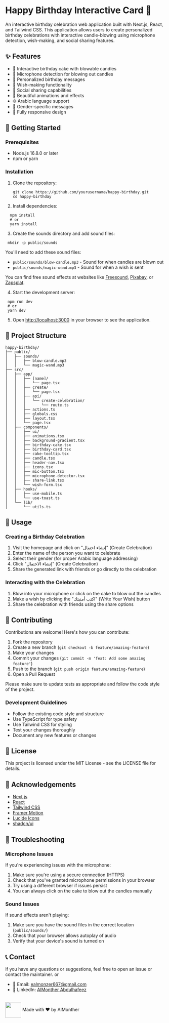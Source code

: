 # Happy Birthday Interactive Card 🎂

An interactive birthday celebration web application built with Next.js, React, and Tailwind CSS. This application allows users to create personalized birthday celebrations with interactive candle-blowing using microphone detection, wish-making, and social sharing features.

<!-- ![Happy Birthday App Screenshot]() -->

## ✨ Features

- 🎂 Interactive birthday cake with blowable candles
- 🎤 Microphone detection for blowing out candles
- 🎁 Personalized birthday messages
- 💫 Wish-making functionality
- 🔗 Social sharing capabilities
- 🌙 Beautiful animations and effects
- 🌐 Arabic language support
- 👫 Gender-specific messages
- 📱 Fully responsive design

## 🚀 Getting Started

### Prerequisites

- Node.js 16.8.0 or later
- npm or yarn

### Installation

1. Clone the repository:
   ```
   git clone https://github.com/yourusername/happy-birthday.git
   cd happy-birthday
   ```

2. Install dependencies:
 ```
   npm install
   # or
   yarn install
  ```

3. Create the sounds directory and add sound files:
  ```
   mkdir -p public/sounds
  ```
   
   You'll need to add these sound files:
   - `public/sounds/blow-candle.mp3` - Sound for when candles are blown out
   - `public/sounds/magic-wand.mp3` - Sound for when a wish is sent

   You can find free sound effects at websites like [Freesound](https://freesound.org/), [Pixabay](https://pixabay.com/sound-effects/), or [Zapsplat](https://www.zapsplat.com/).

4. Start the development server:
  ```
   npm run dev
   # or
   yarn dev
  ```

5. Open [http://localhost:3000](http://localhost:3000) in your browser to see the application.

## 🧩 Project Structure

```
happy-birthday/
├── public/
│   ├── sounds/
│   │   ├── blow-candle.mp3
│   │   └── magic-wand.mp3
├── src/
│   ├── app/
│   │   ├── [name]/
│   │   │   └── page.tsx
│   │   ├── create/
│   │   │   └── page.tsx
│   │   ├── api/
│   │   │   └── create-celebration/
│   │   │       └── route.ts
│   │   ├── actions.ts
│   │   ├── globals.css
│   │   ├── layout.tsx
│   │   └── page.tsx
│   ├── components/
│   │   ├── ui/
│   │   ├── animations.tsx
│   │   ├── background-gradient.tsx
│   │   ├── birthday-cake.tsx
│   │   ├── birthday-card.tsx
│   │   ├── cake-tooltip.tsx
│   │   ├── candle.tsx
│   │   ├── header-nav.tsx
│   │   ├── icons.tsx
│   │   ├── mic-button.tsx
│   │   ├── microphone-detector.tsx
│   │   ├── share-link.tsx
│   │   └── wish-form.tsx
│   ├── hooks/
│   │   ├── use-mobile.ts
│   │   └── use-toast.ts
│   └── lib/
│       └── utils.ts
```

## 🔧 Usage

### Creating a Birthday Celebration

1. Visit the homepage and click on "إنشاء احتفال" (Create Celebration)
2. Enter the name of the person you want to celebrate
3. Select their gender (for proper Arabic language addressing)
4. Click "إنشاء الاحتفال" (Create Celebration)
5. Share the generated link with friends or go directly to the celebration

### Interacting with the Celebration

1. Blow into your microphone or click on the cake to blow out the candles
2. Make a wish by clicking the "اكتب أمنيتك" (Write Your Wish) button
3. Share the celebration with friends using the share options

## 🤝 Contributing

Contributions are welcome! Here's how you can contribute:

1. Fork the repository
2. Create a new branch (`git checkout -b feature/amazing-feature`)
3. Make your changes
4. Commit your changes (`git commit -m 'feat: Add some amazing feature'`)
5. Push to the branch (`git push origin feature/amazing-feature`)
6. Open a Pull Request

Please make sure to update tests as appropriate and follow the code style of the project.

### Development Guidelines

- Follow the existing code style and structure
- Use TypeScript for type safety
- Use Tailwind CSS for styling
- Test your changes thoroughly
- Document any new features or changes

## 📝 License

This project is licensed under the MIT License - see the LICENSE file for details.

## 🙏 Acknowledgements

- [Next.js](https://nextjs.org/)
- [React](https://reactjs.org/)
- [Tailwind CSS](https://tailwindcss.com/)
- [Framer Motion](https://www.framer.com/motion/)
- [Lucide Icons](https://lucide.dev/)
- [shadcn/ui](https://ui.shadcn.com/)

## 🐛 Troubleshooting

### Microphone Issues

If you're experiencing issues with the microphone:

1. Make sure you're using a secure connection (HTTPS)
2. Check that you've granted microphone permissions in your browser
3. Try using a different browser if issues persist
4. You can always click on the cake to blow out the candles manually

### Sound Issues

If sound effects aren't playing:

1. Make sure you have the sound files in the correct location (`public/sounds/`)
2. Check that your browser allows autoplay of audio
3. Verify that your device's sound is turned on

## 📞 Contact

If you have any questions or suggestions, feel free to open an issue or contact the maintainer.
or
- 📧 Email: [ealmonzer667@gmail.com](mailto:ealmonzer667@gmail.com)
- 💼 LinkedIn: [AlMonther Abdulhafeez](https://www.linkedin.com/in/almonther-abdulhafeez-a3a48a267)

<br/>
<img src="https://cdn-icons-png.flaticon.com/128/2463/2463510.png" width=50 align=center>
 Made with ❤️ by AlMonther <a href="https://github.com/AlMonther9" a>

